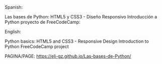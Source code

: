 Spanish:

Las bases de Python:
HTML5 y CSS3 - Diseño Responsivo
Introducción a Python proyecto de FreeCodeCamp:


English:

Python basics:
HTML5 and CSS3 - Responsive Design
Introduction to Python FreeCodeCamp project

PAGINA/PAGE: https://eli-gz.github.io/Las-bases-de-Python/